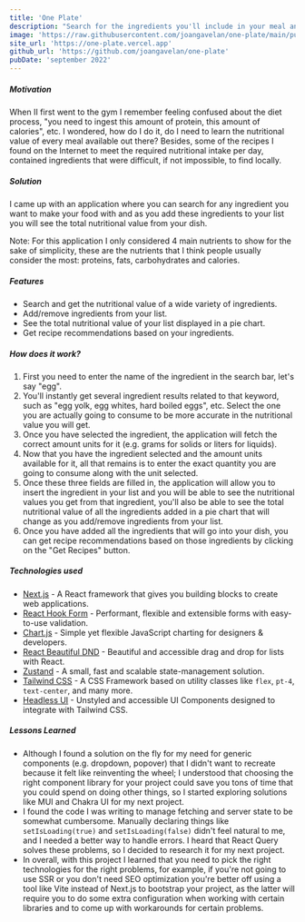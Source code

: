 ```yaml
---
title: 'One Plate'
description: "Search for the ingredients you'll include in your meal and find out their total nutrients."
image: 'https://raw.githubusercontent.com/joangavelan/one-plate/main/public/one-plate.png'
site_url: 'https://one-plate.vercel.app'
github_url: 'https://github.com/joangavelan/one-plate'
pubDate: 'september 2022'
---
```


##### Motivation

When II first went to the gym I remember feeling confused about the diet process, "you need to ingest this amount of protein, this amount of calories", etc. I wondered, how do I do it, do I need to learn the nutritional value of every meal available out there? Besides, some of the recipes I found on the Internet to meet the required nutritional intake per day, contained ingredients that were difficult, if not impossible, to find locally.

##### Solution

I came up with an application where you can search for any ingredient you want to make your food with and as you add these ingredients to your list you will see the total nutritional value from your dish.

Note: For this application I only considered 4 main nutrients to show for the sake of simplicity, these are the nutrients that I think people usually consider the most: proteins, fats, carbohydrates and calories.

##### Features

- Search and get the nutritional value of a wide variety of ingredients.
- Add/remove ingredients from your list.
- See the total nutritional value of your list displayed in a pie chart.
- Get recipe recommendations based on your ingredients.

##### How does it work?

1. First you need to enter the name of the ingredient in the search bar, let's say "egg".
2. You'll instantly get several ingredient results related to that keyword, such as "egg yolk, egg whites, hard boiled eggs", etc. Select the one you are actually going to consume to be more accurate in the nutritional value you will get.
3. Once you have selected the ingredient, the application will fetch the correct amount units for it (e.g. grams for solids or liters for liquids).
4. Now that you have the ingredient selected and the amount units available for it, all that remains is to enter the exact quantity you are going to consume along with the unit selected.
5. Once these three fields are filled in, the application will allow you to insert the ingredient in your list and you will be able to see the nutritional values you get from that ingredient, you'll also be able to see the total nutritional value of all the ingredients added in a pie chart that will change as you add/remove ingredients from your list.
6. Once you have added all the ingredients that will go into your dish, you can get recipe recommendations based on those ingredients by clicking on the "Get Recipes" button.

##### Technologies used

- [Next.js](https://nextjs.org) - A React framework that gives you building blocks to create web applications.
- [React Hook Form](https://react-hook-form.com) - Performant, flexible and extensible forms with easy-to-use validation.
- [Chart.js](https://www.chartjs.org/) - Simple yet flexible JavaScript charting for designers & developers.
- [React Beautiful DND](https://github.com/atlassian/react-beautiful-dnd) - Beautiful and accessible drag and drop for lists with React.
- [Zustand](https://github.com/pmndrs/zustand) - A small, fast and scalable state-management solution.
- [Tailwind CSS](https://tailwindcss.com/) - A CSS Framework based on utility classes like `flex`, `pt-4`, `text-center`, and many more.
- [Headless UI](https://headlessui.com/) - Unstyled and accessible UI Components designed to integrate with Tailwind CSS.

##### Lessons Learned

- Although I found a solution on the fly for my need for generic components (e.g. dropdown, popover) that I didn't want to recreate because it felt like reinventing the wheel; I understood that choosing the right component library for your project could save you tons of time that you could spend on doing other things, so I started exploring solutions like MUI and Chakra UI for my next project.
- I found the code I was writing to manage fetching and server state to be somewhat cumbersome. Manually declaring things like `setIsLoading(true)` and `setIsLoading(false)` didn't feel natural to me, and I needed a better way to handle errors. I heard that React Query solves these problems, so I decided to research it for my next project.
- In overall, with this project I learned that you need to pick the right technologies for the right problems, for example, if you're not going to use SSR or you don't need SEO optimization you're better off using a tool like Vite instead of Next.js to bootstrap your project, as the latter will require you to do some extra configuration when working with certain libraries and to come up with workarounds for certain problems.
